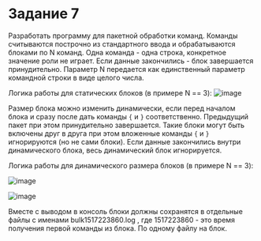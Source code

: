 # Задание 7

Разработать программу для пакетной обработки команд.
Команды считываются построчно из стандартного ввода и обрабатываются блоками по N команд.
Одна команда - одна строка, конкретное значение роли не играет. Если данные закончились - блок
завершается принудительно. Параметр N передается как единственный параметр командной
строки в виде целого числа.

Логика работы для статических блоков (в примере N == 3):
![image](https://github.com/letnonesurvive/bulk/assets/36066335/09cd1f42-4179-487d-91c5-ab67523f9e93)

Размер блока можно изменить динамически, если перед началом блока и сразу после дать
команды `{` и `}` соответственно. Предыдущий пакет при этом принудительно завершается. Такие
блоки могут быть включены друг в друга при этом вложенные команды `{` и `}` игнорируются (но не
сами блоки). Если данные закончились внутри динамического блока, весь динамический блок
игнорируется.

Логика работы для динамического размера блоков (в примере N == 3):

![image](https://github.com/letnonesurvive/bulk/assets/36066335/d0557047-0923-4f64-81db-256c32c7a365)

![image](https://github.com/letnonesurvive/bulk/assets/36066335/605e896a-4852-4239-ba30-207e11a2fcb8)

Вместе с выводом в консоль блоки должны сохранятся в отдельные файлы с именами
bulk1517223860.log , где 1517223860 - это время получения первой команды из блока. По одному
файлу на блок. 
